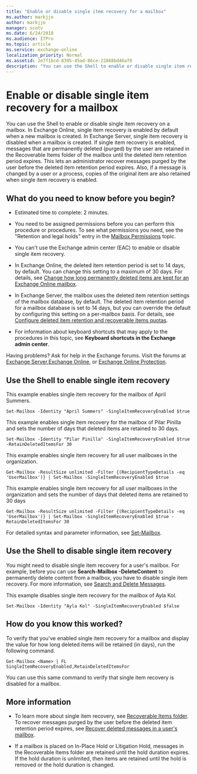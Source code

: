 ```yaml
---
title: "Enable or disable single item recovery for a mailbox"
ms.author: markjjo
author: markjjo
manager: scotv
ms.date: 6/24/2018
ms.audience: ITPro
ms.topic: article
ms.service: exchange-online
localization_priority: Normal
ms.assetid: 2e7f1bcd-8395-45ad-86ce-22868bd46af0
description: "You can use the Shell to enable or disable single item recovery on a mailbox. In Exchange Online, single item recovery is enabled by default when a new mailbox is created. In Exchange Server, single item recovery is disabled when a mailbox is created. If single item recovery is enabled, messages that are permanently deleted (purged) by the user are retained in the Recoverable Items folder of the mailbox until the deleted item retention period expires. This lets an administrator recover messages purged by the user before the deleted item retention period expires. Also, if a message is changed by a user or a process, copies of the original item are also retained when single item recovery is enabled."
---
```


# Enable or disable single item recovery for a mailbox

You can use the Shell to enable or disable single item recovery on a mailbox. In Exchange Online, single item recovery is enabled by default when a new mailbox is created. In Exchange Server, single item recovery is disabled when a mailbox is created. If single item recovery is enabled, messages that are permanently deleted (purged) by the user are retained in the Recoverable Items folder of the mailbox until the deleted item retention period expires. This lets an administrator recover messages purged by the user before the deleted item retention period expires. Also, if a message is changed by a user or a process, copies of the original item are also retained when single item recovery is enabled. 
  
## What do you need to know before you begin?

- Estimated time to complete: 2 minutes.
    
- You need to be assigned permissions before you can perform this procedure or procedures. To see what permissions you need, see the "Retention and legal holds" entry in the [Mailbox Permissions](http://technet.microsoft.com/library/5b690bcb-c6df-4511-90e1-08ca91f43b37.aspx) topic. 
    
- You can't use the Exchange admin center (EAC) to enable or disable single item recovery.
    
- In Exchange Online, the deleted item retention period is set to 14 days, by default. You can change this setting to a maximum of 30 days. For details, see [Change how long permanently deleted items are kept for an Exchange Online mailbox](change-deleted-item-retention.md).
    
-  In Exchange Server, the mailbox uses the deleted item retention settings of the mailbox database, by default. The deleted item retention period for a mailbox database is set to 14 days, but you can override the default by configuring this setting on a per-mailbox basis. For details, see [Configure deleted item retention and recoverable items quotas](http://technet.microsoft.com/library/de7d667a-1c93-4364-a4f9-2aa5e3678b12.aspx).
    
- For information about keyboard shortcuts that may apply to the procedures in this topic, see **Keyboard shortcuts in the Exchange admin center**.
    
Having problems? Ask for help in the Exchange forums. Visit the forums at [Exchange Server](https://go.microsoft.com/fwlink/p/?linkId=60612),[Exchange Online](https://go.microsoft.com/fwlink/p/?linkId=267542), or [Exchange Online Protection](https://go.microsoft.com/fwlink/p/?linkId=285351).
  
## Use the Shell to enable single item recovery

This example enables single item recovery for the mailbox of April Summers. 
  
```
Set-Mailbox -Identity "April Summers" -SingleItemRecoveryEnabled $true
```

This example enables single item recovery for the mailbox of Pilar Pinilla and sets the number of days that deleted items are retained to 30 days. 
  
```
Set-Mailbox -Identity "Pilar Pinilla" -SingleItemRecoveryEnabled $true -RetainDeletedItemsFor 30
```

This example enables single item recovery for all user mailboxes in the organization.
  
```
Get-Mailbox -ResultSize unlimited -Filter {(RecipientTypeDetails -eq 'UserMailbox')} | Set-Mailbox -SingleItemRecoveryEnabled $true
```

This example enables single item recovery for all user mailboxes in the organization and sets the number of days that deleted items are retained to 30 days
  
```
Get-Mailbox -ResultSize unlimited -Filter {(RecipientTypeDetails -eq 'UserMailbox')} | Set-Mailbox -SingleItemRecoveryEnabled $true -RetainDeletedItemsFor 30
```

For detailed syntax and parameter information, see [Set-Mailbox](http://technet.microsoft.com/library/a0d413b9-d949-4df6-ba96-ac0906dedae2.aspx). 
  
## Use the Shell to disable single item recovery

You might need to disable single item recovery for a user's mailbox. For example, before you can use **Search-Mailbox -DeleteContent** to permanently delete content from a mailbox, you have to disable single item recovery. For more information, see [Search and Delete Messages](http://technet.microsoft.com/library/8c36bb03-e716-4fdd-9958-4aa7a2a1db42.aspx).
  
This example disables single item recovery for the mailbox of Ayla Kol.
  
```
Set-Mailbox -Identity "Ayla Kol" -SingleItemRecoveryEnabled $false
```

## How do you know this worked?

To verify that you've enabled single item recovery for a mailbox and display the value for how long deleted items will be retained (in days), run the following command. 
  
```
Get-Mailbox <Name> | FL SingleItemRecoveryEnabled,RetainDeletedItemsFor
```

You can use this same command to verify that single item recovery is disabled for a mailbox.
  
## More information

- To learn more about single item recovery, see [Recoverable Items folder](http://technet.microsoft.com/library/efc48fb4-2ed8-4d05-93af-f3505fbc389d.aspx). To recover messages purged by the user before the deleted item retention period expires, see [Recover deleted messages in a user's mailbox](recover-deleted-messages.md).
    
- If a mailbox is placed on In-Place Hold or Litigation Hold, messages in the Recoverable Items folder are retained until the hold duration expires. If the hold duration is unlimited, then items are retained until the hold is removed or the hold duration is changed.
    

